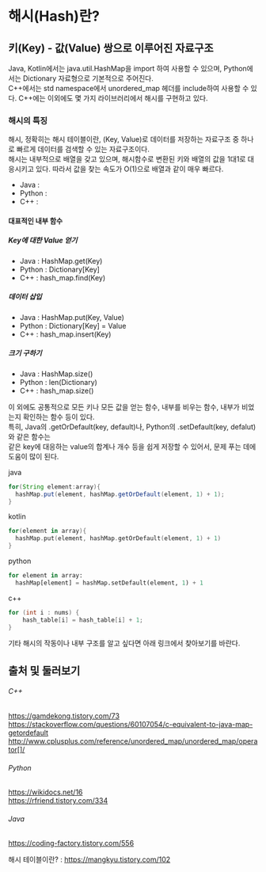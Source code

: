# 해시(Hash)란?
## 키(Key) - 값(Value) 쌍으로 이루어진 자료구조
Java, Kotlin에서는 java.util.HashMap을 import 하여 사용할 수 있으며, Python에서는 Dictionary 자료형으로 기본적으로 주어진다.  
C++에서는 std namespace에서 unordered_map 헤더를 include하여 사용할 수 있다. C++에는 이외에도 몇 가지 라이브러리에서 해시를 구현하고 있다.  
### 해시의 특징
해시, 정확히는 해시 테이블이란, (Key, Value)로 데이터를 저장하는 자료구조 중 하나로 빠르게 데이터를 검색할 수 있는 자료구조이다.  
해시는 내부적으로 배열을 갖고 있으며, 해시함수로 변환된 키와 배열의 값을 1대1로 대응시키고 있다. 따라서 값을 찾는 속도가 O(1)으로 배열과 같이 매우 빠르다.  
- Java    : 
- Python  : 
- C++     : 
#### 대표적인 내부 함수
##### Key에 대한 Value 얻기
- Java    : HashMap.get(Key)
- Python  : Dictionary[Key]
- C++     : hash_map.find(Key)
##### 데이터 삽입
- Java    : HashMap.put(Key, Value)
- Python  : Dictionary[Key] = Value
- C++     : hash_map.insert(Key)
##### 크기 구하기
- Java    : HashMap.size()
- Python  : len(Dictionary)
- C++     : hash_map.size()

이 외에도 공통적으로 모든 키나 모든 값을 얻는 함수, 내부를 비우는 함수, 내부가 비었는지 확인하는 함수 등이 있다.  
특히, Java의 .getOrDefault(key, default)나, Python의 .setDefault(key, defalut)와 같은 함수는  
같은 key에 대응하는 value의 합계나 개수 등을 쉽게 저장할 수 있어서, 문제 푸는 데에 도움이 많이 된다.

java  
```java
for(String element:array){
  hashMap.put(element, hashMap.getOrDefault(element, 1) + 1);
}
```
kotlin  
```kotlin
for(element in array){
  hashMap.put(element, hashMap.getOrDefault(element, 1) + 1)
}
```  
python  
```python
for element in array:
  hashMap[element] = hashMap.setDefault(element, 1) + 1
```
c++  
```c++
for (int i : nums) {
    hash_table[i] = hash_table[i] + 1;
}
```


기타 해시의 작동이나 내부 구조를 알고 싶다면 아래 링크에서 찾아보기를 바란다.

출처 및 둘러보기
--
###### C++
https://gamdekong.tistory.com/73  
https://stackoverflow.com/questions/60107054/c-equivalent-to-java-map-getordefault  
http://www.cplusplus.com/reference/unordered_map/unordered_map/operator[]/  
      
###### Python
https://wikidocs.net/16  
https://rfriend.tistory.com/334

###### Java
https://coding-factory.tistory.com/556
       

해시 테이블이란? : https://mangkyu.tistory.com/102
                  
